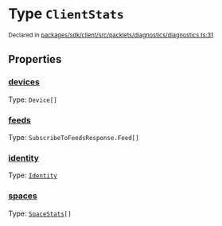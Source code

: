 # Type `ClientStats`
<sub>Declared in [packages/sdk/client/src/packlets/diagnostics/diagnostics.ts:31](https://github.com/dxos/dxos/blob/main/packages/sdk/client/src/packlets/diagnostics/diagnostics.ts#L31)</sub>





## Properties
### [devices](https://github.com/dxos/dxos/blob/main/packages/sdk/client/src/packlets/diagnostics/diagnostics.ts#L33)
Type: <code>Device[]</code>


### [feeds](https://github.com/dxos/dxos/blob/main/packages/sdk/client/src/packlets/diagnostics/diagnostics.ts#L35)
Type: <code>SubscribeToFeedsResponse.Feed[]</code>


### [identity](https://github.com/dxos/dxos/blob/main/packages/sdk/client/src/packlets/diagnostics/diagnostics.ts#L32)
Type: <code>[Identity](/api/@dxos/client/interfaces/Identity)</code>


### [spaces](https://github.com/dxos/dxos/blob/main/packages/sdk/client/src/packlets/diagnostics/diagnostics.ts#L34)
Type: <code>[SpaceStats](/api/@dxos/client/types/SpaceStats)[]</code>
